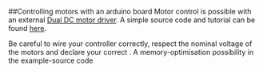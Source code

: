 ##Controlling motors with an arduino board
Motor control is possible with an external [Dual DC motor driver](http://www.robotshop.com/en/pololu-dual-dc-motor-driver-1a-4-5v-3-5v-tb6612fng.html).
A simple source code and tutorial can be found [here](http://bildr.org/2012/04/tb6612fng-arduino/).

Be careful to wire your controller correctly, respect the nominal voltage of the motors and declare your correct .
A memory-optimisation possibility in the example-source code